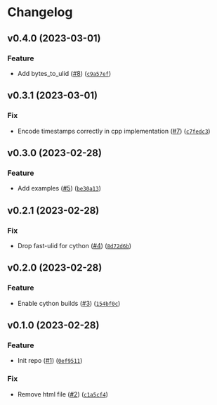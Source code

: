 # Changelog

<!--next-version-placeholder-->

## v0.4.0 (2023-03-01)
### Feature
* Add bytes_to_ulid ([#8](https://github.com/bdraco/ulid-transform/issues/8)) ([`c9a57ef`](https://github.com/bdraco/ulid-transform/commit/c9a57ef2d68886d37e03dd9d884a51c35a5c1e12))

## v0.3.1 (2023-03-01)
### Fix
* Encode timestamps correctly in cpp implementation ([#7](https://github.com/bdraco/ulid-transform/issues/7)) ([`c7fedc3`](https://github.com/bdraco/ulid-transform/commit/c7fedc350bf9848dc38af362e33819fac4036a9e))

## v0.3.0 (2023-02-28)
### Feature
* Add examples ([#5](https://github.com/bdraco/ulid-transform/issues/5)) ([`be30a13`](https://github.com/bdraco/ulid-transform/commit/be30a133b3a03b1e6704954cf0c59f4fb64d4b7c))

## v0.2.1 (2023-02-28)
### Fix
* Drop fast-ulid for cython ([#4](https://github.com/bdraco/ulid-transform/issues/4)) ([`8d72d6b`](https://github.com/bdraco/ulid-transform/commit/8d72d6b58d306d722f096a5b3697d4365eae397d))

## v0.2.0 (2023-02-28)
### Feature
* Enable cython builds ([#3](https://github.com/bdraco/ulid-transform/issues/3)) ([`154bf0c`](https://github.com/bdraco/ulid-transform/commit/154bf0c8d02591508b87c2c154ba877da2aa8f97))

## v0.1.0 (2023-02-28)
### Feature
* Init repo ([#1](https://github.com/bdraco/ulid-transform/issues/1)) ([`0ef9511`](https://github.com/bdraco/ulid-transform/commit/0ef95113cd638617de16be44909b228d0df5f092))

### Fix
* Remove html file ([#2](https://github.com/bdraco/ulid-transform/issues/2)) ([`c1a5cf4`](https://github.com/bdraco/ulid-transform/commit/c1a5cf4a4a8c5a2c8ba1663b9132d612fe47570d))
